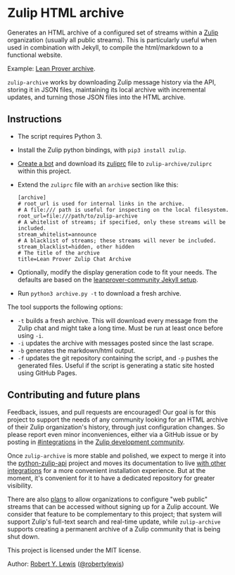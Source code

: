 # Zulip HTML archive

Generates an HTML archive of a configured set of streams within a
[Zulip](https://zulipchat.com) organization (usually all public
streams).  This is particularly useful when used in combination with Jekyll, to
compile the html/markdown to a functional website.

Example: [Lean Prover
archive](https://leanprover-community.github.io/archive/).

`zulip-archive` works by downloading Zulip message history via the
API, storing it in JSON files, maintaining its local archive with
incremental updates, and turning those JSON files into the HTML
archive.

## Instructions

* The script requires Python 3.
* Install the Zulip python bindings, with `pip3 install zulip`.
* [Create a bot](https://zulipchat.com/help/add-a-bot-or-integration)
  and download its
  [zuliprc](https://zulipchat.com/api/configuring-python-bindings)
  file to `zulip-archive/zuliprc` within this project.
* Extend the `zuliprc` file with an `archive` section like this:
    ```
    [archive]
    # root_url is used for internal links in the archive.
    # A file:/// path is useful for inspecting on the local filesystem.
    root_url=file:///path/to/zulip-archive
    # A whitelist of streams; if specified, only these streams will be included.
    stream_whitelist=announce
    # A blacklist of streams; these streams will never be included.
    stream_blacklist=hidden, other hidden
    # The title of the archive
    title=Lean Prover Zulip Chat Archive
    ```
* Optionally, modify the display generation code to fit your needs. The
  defaults are based on the [leanprover-community Jekyll
  setup](https://github.com/leanprover-community/leanprover-community.github.io).

* Run `python3 archive.py -t` to download a fresh archive.

The tool supports the following options:

  * `-t` builds a fresh archive. This will download every message from the Zulip chat and might take a long time. Must be run at least once before using `-i`.
  * `-i` updates the archive with messages posted since the last scrape.
  * `-b` generates the markdown/html output.
  * `-f` updates the git repository containing the script, and `-p`
  pushes the generated files. Useful if the script is generating a static site hosted using GitHub Pages.

## Contributing and future plans

Feedback, issues, and pull requests are encouraged!  Our goal is for
this project to support the needs of any community looking for an HTML
archive of their Zulip organization's history, through just
configuration changes.  So please report even minor inconveniences,
either via a GitHub issue or by posting in
[#integrations](https://chat.zulip.org/#narrow/stream/127-integrations/)
in the [Zulip development community](https://chat.zulip.org).

Once `zulip-archive` is more stable and polished, we expect to merge
it into the
[python-zulip-api](https://github.com/zulip/python-zulip-api) project
and moves its documentation to live [with other
integrations](https://zulipchat.com/integrations/) for a more
convenient installation experience.  But at the moment, it's
convenient for it to have a dedicated repository for greater
visibility.

There are also [plans](https://github.com/zulip/zulip/issues/13172) to
allow organizations to configure "web public" streams that can be
accessed without signing up for a Zulip account.  We consider that
feature to be complementary to this project; that system will support
Zulip's full-text search and real-time update, while `zulip-archive`
supports creating a permanent archive of a Zulip community that is
being shut down.

This project is licensed under the MIT license.

Author: [Robert Y. Lewis](https://robertylewis.com/) ([@robertylewis](https://github.com/robertylewis))
